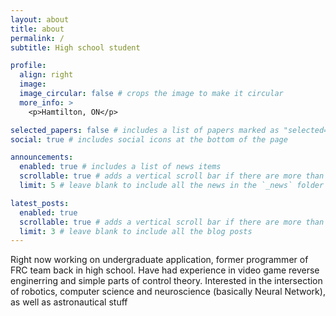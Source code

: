 ```yaml
---
layout: about
title: about
permalink: /
subtitle: High school student

profile:
  align: right
  image:
  image_circular: false # crops the image to make it circular
  more_info: >
    <p>Hamtilton, ON</p>

selected_papers: false # includes a list of papers marked as "selected={true}"
social: true # includes social icons at the bottom of the page

announcements:
  enabled: true # includes a list of news items
  scrollable: true # adds a vertical scroll bar if there are more than 3 news items
  limit: 5 # leave blank to include all the news in the `_news` folder

latest_posts:
  enabled: true
  scrollable: true # adds a vertical scroll bar if there are more than 3 new posts items
  limit: 3 # leave blank to include all the blog posts
---
```


Right now working on undergraduate application, former programmer of FRC team back in high school.
Have had experience in video game reverse enginerring and simple parts of control theory.
Interested in the intersection of robotics, computer science and neuroscience (basically Neural Network), as well as astronautical stuff

